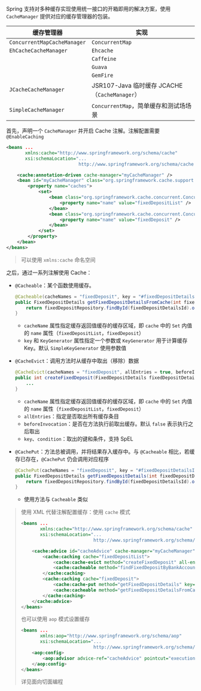 Spring 支持对多种缓存实现使用统一接口的开箱即用的解决方案，使用 `CacheManager` 提供对应的缓存管理器的包装。

|缓存管理器|实现|
| ------------| -----------------------------------|
|`ConcurrentMapCacheManager`|`ConcurrentMap`|
|`EhCacheCacheManager`|`Ehcache`|
||`Caffeine`|
||`Guava`|
||`GemFire`|
|`JCacheCacheManager`|JSR107-Java 临时缓存 JCACHE（`CacheManager`）|
|`SimpleCacheManager`|`ConcurrentMap`，简单缓存和测试场场景|

首先，声明一个 `CacheManager` 并开启 Cache 注解。注解配置需要 `@EnableCaching`

```xml
<beans ...
       xmlns:cache="http://www.springframework.org/schema/cache"
       xsi:schemaLocation="...
                           http://www.springframework.org/schema/cache http://www.springframework.org/schema/cache/spring-cache.xsd">

    <cache:annotation-driven cache-manager="myCacheManager" />
    <bean id="myCacheManager" class="org.springframework.cache.support.SimpleCacheManager">
        <property name="caches">
            <set>
                <bean class="org.springframework.cache.concurrent.ConcurrentMapCacheFactoryBean">
                    <property name="name" value="fixedDepositList" />
                </bean>
                <bean class="org.springframework.cache.concurrent.ConcurrentMapCacheFactoryBean">
                    <property name="name" value="fixedDeposit" />
                </bean>
            </set>
        </property>
    </bean>
</beans>
```

> 可以使用 `xmlns:cache` 命名空间

之后，通过一系列注解使用 Cache：

* `@Cacheable`：某个函数使用缓存。

  ```java
  @Cacheable(cacheNames = "fixedDeposit", key = "#fixedDepositDetailsId")
  public FixedDepositDetails getFixedDepositDetailsFromCache(int fixedDepositDetailsId) {
      return fixedDepositRepository.findById(fixedDepositDetailsId).orElseThrow();
  }
  ```

  * `cacheName` 属性指定缓存返回值缓存的缓存区域，即 `cache` 中的 `Set` 内值的 `name` 属性（`fixedDepositList`，`fixedDeposit`）
  * `key` 和 `KeyGenerator` 属性指定一个参数或 `KeyGenerator` 用于计算缓存 Key。默认 `SimpleKeyGenerator` 使用参数值
* `@CacheEvict`：调用方法时从缓存中取出（移除）数据

  ```java
  @CacheEvict(cacheNames = "fixedDeposit", allEntries = true, beforeInvocation = true)
  public int createFixedDeposit(FixedDepositDetails fixedDepositDetails) {
      ...
  }
  ```

  * `cacheName` 属性指定缓存返回值缓存的缓存区域，即 `cache` 中的 `Set` 内值的 `name` 属性（`fixedDepositList`，`fixedDeposit`）
  * `allEntries`：指定是否取出所有缓存条目
  * `beforeInvocation`：是否在方法执行前取出缓存。默认 `false` 表示执行之后取出
  * `key`、`condition`：取出的键和条件，支持 SpEL
* `@CachePut`：方法总被调用，并将结果存入缓存中。与 `@Cacheable` 相比，若缓存已存在，`@CachePut` 仍会调用对应程序

  ```java
  @CachePut(cacheNames = "fixedDeposit", key = "#fixedDepositDetailsId")
  public FixedDepositDetails getFixedDepositDetails(int fixedDepositDetailsId) {
      return fixedDepositRepository.findById(fixedDepositDetailsId).orElseThrow();
  }
  ```

  * 使用方法与 `Cacheable` 类似

> 使用 XML 代替注解配置缓存：使用 `cache` 模式
>
> ```xml
> <beans ...
>        xmlns:cache="http://www.springframework.org/schema/cache"
>        xsi:schemaLocation="...
>                            http://www.springframework.org/schema/cache http://www.springframework.org/schema/cache/spring-cache.xsd">
>
>     <cache:advice id="cacheAdvice" cache-manager="myCacheManager">
>         <cache:caching cache="fixedDepositList">
>             <cache:cache-evict method="createFixedDeposit" all-entries="true" before-invocation="true" />
>             <cache:cacheable method="findFixedDepositByBankAccount" />
>         </cache:caching>
>         <cache:caching cache="fixedDeposit">
>             <cache:cache-put method="getFixedDepositDetails" key="#fixedDepositId" />
>             <cache:cacheable method="getFixedDepositDetailsFromCache" key="#fixedDepositId" />
>         </cache:caching>
>     </cache:advice>
> </beans>
> ```
>
> 也可以使用 `aop` 模式设置缓存
>
> ```xml
> <beans ...
>        xmlns:aop="http://www.springframework.org/schema/aop"
>        xsi:schemaLocation="...
>                            http://www.springframework.org/schema/aop http://www.springframework.org/schema/aop/spring-aop.xsd">
>     <aop:config>
>         <aop:advisor advice-ref="cacheAdvice" pointcut="execution(* com.example.mybank.service.FixedDepositService.* (...))"/>
>     </aop:config>
> </beans>
> ```
>
> 详见面向切面编程

‍
